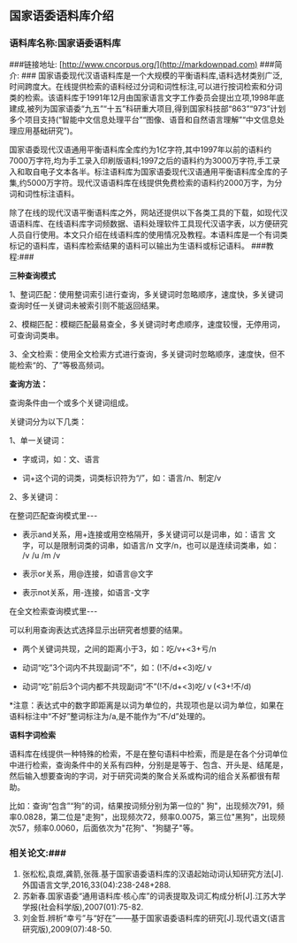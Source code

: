 ## 国家语委语料库介绍 ##



### 语料库名称:国家语委语料库 ###
###链接地址: [http://www.cncorpus.org/](http://markdownpad.com)
###简介: ###
国家语委现代汉语语料库是一个大规模的平衡语料库,语料选材类别广泛,时间跨度大。在线提供检索的语料经过分词和词性标注,可以进行按词检索和分词类的检索。该语料库于1991年12月由国家语言文字工作委员会提出立项,1998年底建成,被列为国家语委“九五”“十五”科研重大项目,得到国家科技部“863”“973”计划多个项目支持(“智能中文信息处理平台”“图像、语音和自然语言理解”“中文信息处理应用基础研究”)。 

国家语委现代汉语通用平衡语料库全库约为1亿字符,其中1997年以前的语料约7000万字符,均为手工录入印刷版语料;1997之后的语料约为3000万字符,手工录入和取自电子文本各半。标注语料库为国家语委现代汉语通用平衡语料库全库的子集,约5000万字符。现代汉语语料库在线提供免费检索的语料约2000万字，为分词和词性标注语料。

除了在线的现代汉语平衡语料库之外，网站还提供以下各类工具的下载，如现代汉语语料库、在线语料库字词频数据、语料处理软件工具现代汉语字表，以方便研究人员自行使用。本文只介绍在线语料库的使用情况及教程。本语料库是一个有词类标记的语料库，语料库检索结果的语料可以输出为生语料或标记语料。
###教程:###


**三种查询模式**

1、整词匹配：使用整词索引进行查询，多关键词时忽略顺序，速度快，多关键词查询时任一关键词未被索引则不能返回结果。 

2、模糊匹配：模糊匹配最易查全，多关键词时考虑顺序，速度较慢，无停用词，可查询词类串。

3、全文检索：使用全文检索方式进行查询，多关键词时忽略顺序，速度快，但不能检索“的、了”等极高频词。

**查询方法：**

查询条件由一个或多个关键词组成。
 
关键词分为以下几类：

1、单一关键词：



- 字或词，如：文、语言  



- 词+这个词的词类，词类标识符为“/”，如：语言/n、制定/v  

2、多关键词：
	
在整词匹配查询模式里---



- 表示and关系，用+连接或用空格隔开，多关键词可以是词串，如：语言 文字，可以是限制词类的词串，如语言/n 文字/n，也可以是连续词类串，如： /v /u /m /v 



- 表示or关系，用@连接，如语言@文字



- 表示not关系，用-连接，如语言-文字
	
在全文检索查询模式里---
  
  可以利用查询表达式选择显示出研究者想要的结果。
 
  

- 两个关键词共现，之间的距离小于3，如：吃/v+<3+亏/n  
  
 

- 动词“吃”3个词内不共现副词“不”，如：(!不/d+<3)吃/ｖ



- 动词“吃”前后3个词内都不共现副词“不”(!不/d+<3)吃/ｖ(<3+!不/d)

*注意：表达式中的数字即距离是以词为单位的，共现项也是以词为单位，如果在语料标注中“不好”整词标注为/a,是不能作为“不/d”处理的。

**语料字词检索**

语料库在线提供一种特殊的检索，不是在整句语料中检索，而是是在各个分词单位中进行检索，查询条件中的关系有四种，分别是是等于、包含、开头是、结尾是，然后输入想要查询的字词，对于研究词类的聚合关系或构词的组合关系都很有帮助。

比如：查询“包含”“狗”的词，结果按词频分别为第一位的" 狗"，出现频次791，频率0.0828，第二位是"走狗"，出现频次72，频率0.0075，第三位"黑狗"，出现频次57，频率0.0060，后面依次为"花狗"、"狗腿子"等。



### 相关论文:###

1.	张松松,袁煜,龚箭,张薇.基于国家语委语料库的汉语起始动词认知研究方法[J].外国语言文学,2016,33(04):238-248+288.
2.	苏新春.国家语委“通用语料库·核心库”的词表提取及词汇构成分析[J].江苏大学学报(社会科学版),2007(01):75-82.
3.	刘金哲.辨析“幸亏”与“好在”——基于国家语委语料库的研究[J].现代语文(语言研究版),2009(07):48-50.
